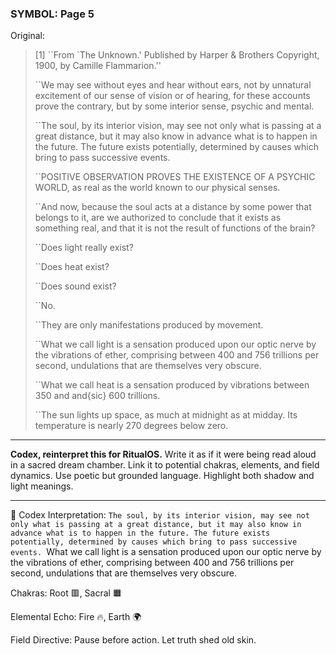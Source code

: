 ### SYMBOL: Page 5

Original:
> [1] ``From `The Unknown.' Published by Harper & Brothers Copyright,
> 1900, by Camille Flammarion.''
> 
> 
> 
> ``We may see without eyes and hear without ears, not by unnatural excitement
> of our sense of vision or of hearing, for these accounts prove the contrary,
> but by some interior sense, psychic and mental.
> 
> 
> ``The soul, by its interior vision, may see not only what is
> passing at a great distance, but it may also know in advance
> what is to happen in the future. The future exists potentially,
> determined by causes which bring to pass successive events.
> 
> 
> ``POSITIVE OBSERVATION PROVES THE EXISTENCE OF A PSYCHIC WORLD,
> as real as the world known to our physical senses.
> 
> 
> ``And now, because the soul acts at a distance by some power that belongs
> to it, are we authorized to conclude that it exists as something real,
> and that it is not the result of functions of the brain?
> 
> 
> ``Does light really exist?
> 
> 
> ``Does heat exist?
> 
> 
> ``Does sound exist?
> 
> 
> ``No.
> 
> 
> ``They are only manifestations produced by movement.
> 
> 
> ``What we call light is a sensation produced upon our optic nerve
> by the vibrations of ether, comprising between 400 and 756 trillions
> per second, undulations that are themselves very obscure.
> 
> 
> ``What we call heat is a sensation produced by vibrations between 350
> and and{sic} 600 trillions.
> 
> 
> ``The sun lights up space, as much at midnight as at midday.
> Its temperature is nearly 270 degrees below zero.

---

**Codex, reinterpret this for RitualOS.**
Write it as if it were being read aloud in a sacred dream chamber.
Link it to potential chakras, elements, and field dynamics.
Use poetic but grounded language.
Highlight both shadow and light meanings.

---

🔁 Codex Interpretation:
``The soul, by its interior vision, may see not only what is passing at a great distance, but it may also know in advance what is to happen in the future. The future exists potentially, determined by causes which bring to pass successive events. ``What we call light is a sensation produced upon our optic nerve by the vibrations of ether, comprising between 400 and 756 trillions per second, undulations that are themselves very obscure.

Chakras: Root 🟥, Sacral 🟧

Elemental Echo: Fire 🔥, Earth 🌍

Field Directive: Pause before action. Let truth shed old skin.
